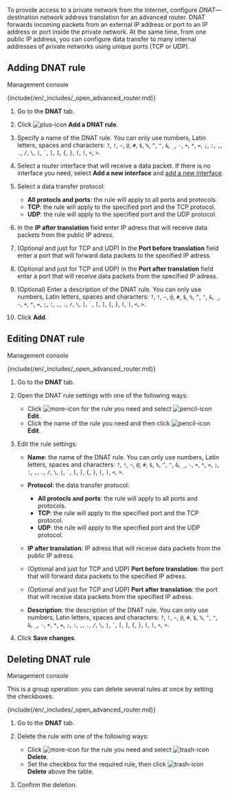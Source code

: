 To provide access to a private network from the Internet, configure _DNAT_— destination network address translation for an advanced router. DNAT forwards incoming packets from an external IP address or port to an IP address or port inside the private network. At the same time, from one public IP address, you can configure data transfer to many internal addresses of private networks using unique ports (TCP or UDP).

## Adding DNAT rule

<tabs>
<tablist>
<tab>Management console</tab>
</tablist>
<tabpanel>

{include(/en/_includes/_open_advanced_router.md)}

1. Go to the **DNAT** tab.
1. Click ![plus-icon](/en/assets/plus-icon.svg "inline") **Add a DNAT rule**.
1. Specify a name of the DNAT rule. You can only use numbers, Latin letters, spaces and characters: `?`, `!`, `~`, `@`, `#`, `$`, `%`, `^`, `"`, `&`, `_`, `-`, `+`, `*`, `=`, `;`, `:`, `,`, `.`, `/`, `\`, `|`, `` ` ``, `[`, `]`, `{`, `}`, `(`, `)`, `<`, `>`.
1. Select a router interface that will receive a data packet. If there is no interface you need, select **Add a new interface** and [add a new interface](../manage-interfaces#adding_interfaces_of_advanced_router).
1. Select a data transfer protocol:

   - **All protocls and ports**: the rule will apply to all ports and protocols.
   - **TCP**: the rule will apply to the specified port and the TCP protocol.
   - **UDP**: the rule will apply to the specified port and the UDP protocol.

1. In the **IP after translation** field enter IP adress that will receive data packets from the public IP adress.
1. (Optional and just for TCP and UDP) In the **Port before translation** field enter a port that will forward data packets to the specified IP adress.
1. (Optional and just for TCP and UDP) In the **Port after translation** field enter a port that will receive data packets from the specified IP adress.
1. (Optional) Enter a description of the DNAT rule. You can only use numbers, Latin letters, spaces and characters: `?`, `!`, `~`, `@`, `#`, `$`, `%`, `^`, `"`, `&`, `_`, `-`, `+`, `*`, `=`, `;`, `:`, `,`, `.`, `/`, `\`, `|`, `` ` ``, `[`, `]`, `{`, `}`, `(`, `)`, `<`, `>`.
1. Click **Add**.

</tabpanel>
</tabs>

## Editing DNAT rule

<tabs>
<tablist>
<tab>Management console</tab>
</tablist>
<tabpanel>

{include(/en/_includes/_open_advanced_router.md)}

1. Go to the **DNAT** tab.
1. Open the DNAT rule settings with one of the following ways:

   - Click ![more-icon](/en/assets/more-icon.svg "inline") for the rule you need and select ![pencil-icon](/en/assets/pencil-icon.svg "inline") **Edit**.
   - Click the name of the rule you need and then click ![pencil-icon](/en/assets/pencil-icon.svg "inline") **Edit**.

1. Edit the rule settings:

   - **Name**: the name of the DNAT rule. You can only use numbers, Latin letters, spaces and characters: `?`, `!`, `~`, `@`, `#`, `$`, `%`, `^`, `"`, `&`, `_`, `-`, `+`, `*`, `=`, `;`, `:`, `,`, `.`, `/`, `\`, `|`, `` ` ``, `[`, `]`, `{`, `}`, `(`, `)`, `<`, `>`.
   - **Protocol**: the data transfer protocol:

     - **All protocls and ports**: the rule will apply to all ports and protocols.
     - **TCP**: the rule will apply to the specified port and the TCP protocol.
     - **UDP**: the rule will apply to the specified port and the UDP protocol.
   - **IP after translation**: IP adress that will receive data packets from the public IP adress.
   - (Optional and just for TCP and UDP) **Port before translation**: the port that will forward data packets to the specified IP adress.
   - (Optional and just for TCP and UDP) **Port after translation**: the port that will receive data packets from the specified IP adress.
   - **Description**: the description of the DNAT rule. You can only use numbers, Latin letters, spaces and characters: `?`, `!`, `~`, `@`, `#`, `$`, `%`, `^`, `"`, `&`, `_`, `-`, `+`, `*`, `=`, `;`, `:`, `,`, `.`, `/`, `\`, `|`, `` ` ``, `[`, `]`, `{`, `}`, `(`, `)`, `<`, `>`.
1. Click **Save changes**.

## Deleting DNAT rule

<tabs>
<tablist>
<tab>Management console</tab>
</tablist>
<tabpanel>

This is a group operation: you can delete several rules at once by setting the checkboxes.

{include(/en/_includes/_open_advanced_router.md)}

1. Go to the **DNAT** tab.
1. Delete the rule with one of the following ways:

   - Click ![more-icon](/en/assets/more-icon.svg "inline") for the rule you need and select ![trash-icon](/en/assets/trash-icon.svg "inline") **Delete**.
   - Set the checkbox for the required rule, then click ![trash-icon](/en/assets/trash-icon.svg "inline") **Delete** above the table.
1. Confirm the deletion.

</tabpanel>
</tabs>
